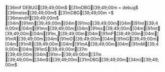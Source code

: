 [36mif DEBUG[39;49;00m$
[31mDBG[39;49;00m = debug$
[36melse[39;49;00m$
[31mDBG[39;49;00m =$
[36mendif[39;49;00m$
[04m[91mn[39;49;00m[04m[91mo[39;49;00m[04m[91mi[39;49;00m[04m[91mn[39;49;00m[04m[91ms[39;49;00m[04m[91mt[39;49;00m[04m[91m_[39;49;00m[04m[91mP[39;49;00m[04m[91mR[39;49;00m[04m[91mO[39;49;00m[04m[91mG[39;49;00m[04m[91mR[39;49;00m[04m[91mA[39;49;00m[04m[91mM[39;49;00m[04m[91mS[39;49;00m[37m [39;49;00m[04m[91m=[39;49;00m[37m [39;49;00m[34m$([39;49;00m[31mDBG[39;49;00m[34m)[39;49;00m$
